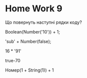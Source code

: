 # Home Work 9

Що повернуть наступні рядки коду?

Boolean(Number('10')) + 1;

'sub' + Number(false);

16 * '91'

true-70

Номер(1 + String(1)) + 1
